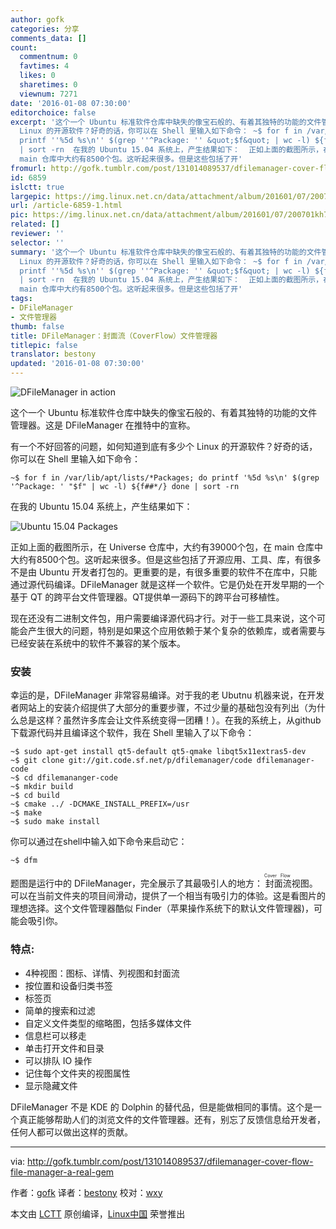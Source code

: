 ```yaml
---
author: gofk
categories: 分享
comments_data: []
count:
  commentnum: 0
  favtimes: 4
  likes: 0
  sharetimes: 0
  viewnum: 7271
date: '2016-01-08 07:30:00'
editorchoice: false
excerpt: '这个一个 Ubuntu 标准软件仓库中缺失的像宝石般的、有着其独特的功能的文件管理器。这是 DFileManager 在推特中的宣称。 有一个不好回答的问题，如何知道到底有多少个
  Linux 的开源软件？好奇的话，你可以在 Shell 里输入如下命令： ~$ for f in /var/lib/apt/lists/*Packages; do
  printf ''%5d %s\n'' $(grep ''^Package: '' &quot;$f&quot; | wc -l) ${f##*/} done
  | sort -rn  在我的 Ubuntu 15.04 系统上，产生结果如下：  正如上面的截图所示，在 Universe 仓库中，大约有39000个包，在
  main 仓库中大约有8500个包。这听起来很多。但是这些包括了开'
fromurl: http://gofk.tumblr.com/post/131014089537/dfilemanager-cover-flow-file-manager-a-real-gem
id: 6859
islctt: true
largepic: https://img.linux.net.cn/data/attachment/album/201601/07/200701kh7mc1f1hjxk6qna.png
url: /article-6859-1.html
pic: https://img.linux.net.cn/data/attachment/album/201601/07/200701kh7mc1f1hjxk6qna.png.thumb.jpg
related: []
reviewer: ''
selector: ''
summary: '这个一个 Ubuntu 标准软件仓库中缺失的像宝石般的、有着其独特的功能的文件管理器。这是 DFileManager 在推特中的宣称。 有一个不好回答的问题，如何知道到底有多少个
  Linux 的开源软件？好奇的话，你可以在 Shell 里输入如下命令： ~$ for f in /var/lib/apt/lists/*Packages; do
  printf ''%5d %s\n'' $(grep ''^Package: '' &quot;$f&quot; | wc -l) ${f##*/} done
  | sort -rn  在我的 Ubuntu 15.04 系统上，产生结果如下：  正如上面的截图所示，在 Universe 仓库中，大约有39000个包，在
  main 仓库中大约有8500个包。这听起来很多。但是这些包括了开'
tags:
- DFileManager
- 文件管理器
thumb: false
title: DFileManager：封面流（CoverFlow）文件管理器
titlepic: false
translator: bestony
updated: '2016-01-08 07:30:00'
---
```


![DFileManager in action](/data/attachment/album/201601/07/200701kh7mc1f1hjxk6qna.png)


这个一个 Ubuntu 标准软件仓库中缺失的像宝石般的、有着其独特的功能的文件管理器。这是 DFileManager 在推特中的宣称。


有一个不好回答的问题，如何知道到底有多少个 Linux 的开源软件？好奇的话，你可以在 Shell 里输入如下命令：



```
~$ for f in /var/lib/apt/lists/*Packages; do printf '%5d %s\n' $(grep '^Package: ' "$f" | wc -l) ${f##*/} done | sort -rn

```

在我的 Ubuntu 15.04 系统上，产生结果如下：


![Ubuntu 15.04 Packages](/data/attachment/album/201601/07/200702fvw8b4gqz0ersjba.png)


正如上面的截图所示，在 Universe 仓库中，大约有39000个包，在 main 仓库中大约有8500个包。这听起来很多。但是这些包括了开源应用、工具、库，有很多不是由 Ubuntu 开发者打包的。更重要的是，有很多重要的软件不在库中，只能通过源代码编译。DFileManager 就是这样一个软件。它是仍处在开发早期的一个基于 QT 的跨平台文件管理器。QT提供单一源码下的跨平台可移植性。


现在还没有二进制文件包，用户需要编译源代码才行。对于一些工具来说，这个可能会产生很大的问题，特别是如果这个应用依赖于某个复杂的依赖库，或者需要与已经安装在系统中的软件不兼容的某个版本。


### 安装


幸运的是，DFileManager 非常容易编译。对于我的老 Ubutnu 机器来说，在开发者网站上的安装介绍提供了大部分的重要步骤，不过少量的基础包没有列出（为什么总是这样？虽然许多库会让文件系统变得一团糟！）。在我的系统上，从github 下载源代码并且编译这个软件，我在 Shell 里输入了以下命令：



```
~$ sudo apt-get install qt5-default qt5-qmake libqt5x11extras5-dev
~$ git clone git://git.code.sf.net/p/dfilemanager/code dfilemanager-code
~$ cd dfilemananger-code
~$ mkdir build
~$ cd build
~$ cmake ../ -DCMAKE_INSTALL_PREFIX=/usr
~$ make
~$ sudo make install

```

你可以通过在shell中输入如下命令来启动它：



```
~$ dfm

```

题图是运行中的 DFileManager，完全展示了其最吸引人的地方：<ruby> 封面流 <rp>  （ </rp> <rt>  Cover Flow </rt> <rp>  ） </rp></ruby>视图。可以在当前文件夹的项目间滑动，提供了一个相当有吸引力的体验。这是看图片的理想选择。这个文件管理器酷似 Finder（苹果操作系统下的默认文件管理器)，可能会吸引你。


### 特点:


* 4种视图：图标、详情、列视图和封面流
* 按位置和设备归类书签
* 标签页
* 简单的搜索和过滤
* 自定义文件类型的缩略图，包括多媒体文件
* 信息栏可以移走
* 单击打开文件和目录
* 可以排队 IO 操作
* 记住每个文件夹的视图属性
* 显示隐藏文件


DFileManager 不是 KDE 的 Dolphin 的替代品，但是能做相同的事情。这个是一个真正能够帮助人们的浏览文件的文件管理器。还有，别忘了反馈信息给开发者，任何人都可以做出这样的贡献。




---


via: <http://gofk.tumblr.com/post/131014089537/dfilemanager-cover-flow-file-manager-a-real-gem>


作者：[gofk](http://gofk.tumblr.com/) 译者：[bestony](https://github.com/bestony) 校对：[wxy](https://github.com/wxy)


本文由 [LCTT](https://github.com/LCTT/TranslateProject) 原创编译，[Linux中国](https://linux.cn/) 荣誉推出